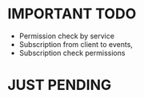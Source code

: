 # IMPORTANT TODO

* Permission check by service
* Subscription from client to events,
* Subscription check permissions

# JUST PENDING
